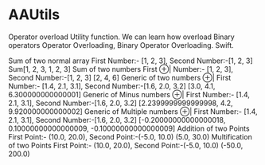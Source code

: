 # AAUtils
Operator overload Utility function. We can learn how overload Binary operators
Operator Overloading, Binary Operator Overloading. Swift.

Sum of two normal array First Number:- [1, 2, 3], Second Number:-[1, 2, 3]
Sum[1, 2, 3, 1, 2, 3]
 Sum of two numbers First ⊕| Number:- [1, 2, 3], Second Number:-[1, 2, 3]
[2, 4, 6]
Generic of two numbers ⊕| First Number:- [1.4, 2.1, 3.1], Second Number:-[1.6, 2.0, 3.2]
[3.0, 4.1, 6.300000000000001]
 Generic of Minus numbers ⊕| First Number:- [1.4, 2.1, 3.1], Second Number:-[1.6, 2.0, 3.2]
[2.2399999999999998, 4.2, 9.920000000000002]
 Generic of Multiple numbers ⊕| First Number:- [1.4, 2.1, 3.1], Second Number:-[1.6, 2.0, 3.2]
[-0.20000000000000018, 0.10000000000000009, -0.10000000000000009]
 Addition of two Points First Point:- (10.0, 20.0), Second Point:-(-5.0, 10.0)
(5.0, 30.0)
Multification of two Points First Point:- (10.0, 20.0), Second Point:-(-5.0, 10.0)
(-50.0, 200.0)
